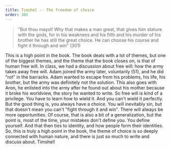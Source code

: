 ```yaml
---
title: Timshel -- The freedom of choice
order: 301
---
```


> "But thou mayst! Why that makes a man great, that gives him stature with the gods, for in his weakness and his filth and his murder of his brother he has still the great choice. He can choose his course and fight it through and win" (301)

This is a high point in the book. The book deals with a lot of themes, but one of the biggest themes, and the theme that the book closes on, is that of human free will. In class, we had a discussion about free will: how the army takes away free will. Adam joined the army later, voluntarily (51), and he did "rot" in the barracks. Adam wanted to escape from his problems, his life, his brother, but the army was definitely not the solution. This also goes with Aron, he enlisted into the army after he found out about his mother because it broke his worldview, the story he wanted to write. So free will is kind of a privilege. You have to learn how to wield it. And you can't wield it perfectly. But the good thing is, you always have a choice. You will inevitably sin, but that doesn't mean you can't "fight through it and win". There will always be more opportunities. Of course, that is also a bit of a generalization, but the point is, most of the time, your mistakes don't define you. You define yourself. And that then ties to identity, and how people form their identities. So, this is truly a high point in the book, the theme of choice is so deeply connected with human nature, and there is just so much to write and discuss about. Timshel!
